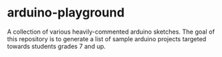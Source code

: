 arduino-playground
==================

A collection of various heavily-commented arduino sketches.
The goal of this repository is to generate a list of sample
arduino projects targeted towards students grades 7 and up.

